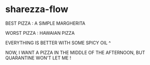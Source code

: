 # sharezza-flow

BEST PIZZA : A SIMPLE MARGHERITA

WORST PIZZA : HAWAIAN PIZZA

EVERYTHING IS BETTER WITH SOME SPICY OIL ^

NOW, I WANT A PIZZA IN THE MIDDLE OF THE AFTERNOON, BUT QUARANTINE WON'T LET ME !